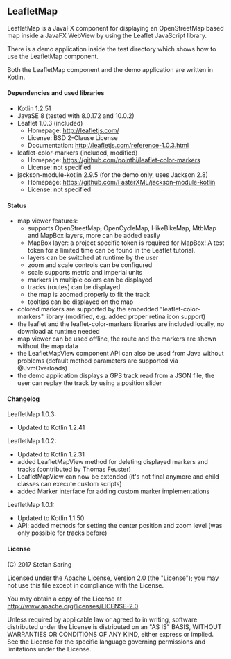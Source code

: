 ## LeafletMap

LeafletMap is a JavaFX component for displaying an OpenStreetMap based map
inside a JavaFX WebView by using the Leaflet JavaScript library.

There is a demo application inside the test directory which shows how to
use the LeafletMap component.

Both the LeafletMap component and the demo application are written in Kotlin.


#### Dependencies and used libraries

* Kotlin 1.2.51
* JavaSE 8 (tested with 8.0.172 and 10.0.2)
* Leaflet 1.0.3 (included)
    * Homepage: http://leafletjs.com/
    * License: BSD 2-Clause License
    * Documentation: http://leafletjs.com/reference-1.0.3.html
* leaflet-color-markers (included, modified)
    * Homepage: https://github.com/pointhi/leaflet-color-markers
    * License: not specified
* jackson-module-kotlin 2.9.5 (for the demo only, uses Jackson 2.8)
    * Homepage: https://github.com/FasterXML/jackson-module-kotlin
    * License: not specified


#### Status

* map viewer features:
    * supports OpenStreetMap, OpenCycleMap, HikeBikeMap, MtbMap and MapBox 
      layers, more can be added easily 
    * MapBox layer: a project specific token is required for MapBox! A test
      token for a limited time can be found in the Leaflet tutorial.
    * layers can be switched at runtime by the user
    * zoom and scale controls can be configured
    * scale supports metric and imperial units
    * markers in multiple colors can be displayed
    * tracks (routes) can be displayed
    * the map is zoomed properly to fit the track
    * tooltips can be displayed on the map
* colored markers are supported by the embedded "leaflet-color-markers" library
  (modified, e.g. added proper retina icon support)
* the leaflet and the leaflet-color-markers libraries are included locally, no
  download at runtime needed
* map viewer can be used offline, the route and the markers are shown without
  the map data
* the LeafletMapView component API can also be used from Java without problems
  (default method parameters are supported via @JvmOverloads)
* the demo application displays a GPS track read from a JSON file, the user can
  replay the track by using a position slider


#### Changelog

LeafletMap 1.0.3:

* Updated to Kotlin 1.2.41

LeafletMap 1.0.2:

* Updated to Kotlin 1.2.31
* added LeafletMapView method for deleting displayed markers and tracks 
  (contributed by Thomas Feuster)
* LeafletMapView can now be extended (it's not final anymore and child classes
  can execute custom scripts)
* added Marker interface for adding custom marker implementations

LeafletMap 1.0.1:

* Updated to Kotlin 1.1.50
* API: added methods for setting the center position and zoom level
  (was only possible for tracks before)


#### License

(C) 2017 Stefan Saring

Licensed under the Apache License, Version 2.0 (the "License");
you may not use this file except in compliance with the License.

You may obtain a copy of the License at
http://www.apache.org/licenses/LICENSE-2.0

Unless required by applicable law or agreed to in writing, software
distributed under the License is distributed on an "AS IS" BASIS,
WITHOUT WARRANTIES OR CONDITIONS OF ANY KIND, either express or implied.
See the License for the specific language governing permissions and
limitations under the License.
